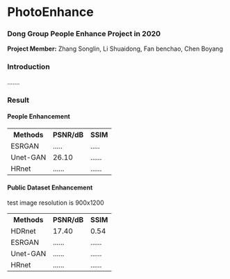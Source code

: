 <!DOCTYPE html>
<html>
<body>
<h1> PhotoEnhance </h1>
  <h3> Dong Group People Enhance Project in 2020 </h3>
  <p> <b> Project Member:</b> Zhang Songlin, Li Shuaidong, Fan benchao, Chen Boyang </p>
  <h3> Introduction </h3>
  <p> .......</p>
  <h3> Result </h3>
  <h4> People Enhancement </h4>
<table>
  <tr>
    <th>Methods</th>
    <th>PSNR/dB</th> 
    <th>SSIM</th>
  </tr>
  <tr>
    <td>ESRGAN</td>
    <td>.....</td>
    <td>.....</td>
  </tr>
  <tr>
    <td>Unet-GAN</td>
    <td>26.10</td>
    <td>......</td>
  </tr>
  <tr>
    <td>HRnet</td>
    <td>......</td>
    <td>......</td>
  </tr>
</table>
<h4> Public Dataset Enhancement </h4>
  <p> test image resolution is 900x1200 </p> 
  <table>
  <tr>
    <th>Methods</th>
    <th>PSNR/dB</th> 
    <th>SSIM</th>
  </tr>
  <tr>
    <td>HDRnet</td>
    <td>17.40</td>
    <td>0.54</td>
  </tr>
  <tr>
    <td>ESRGAN</td>
    <td>......</td>
    <td>......</td>
  </tr>
  <tr>
    <td>Unet-GAN</td>
    <td>......</td>
    <td>......</td>
  </tr>
  <tr>
    <td>HRnet</td>
    <td>......</td>
    <td>......</td>
  </tr>
</table>
</body>
</html>
